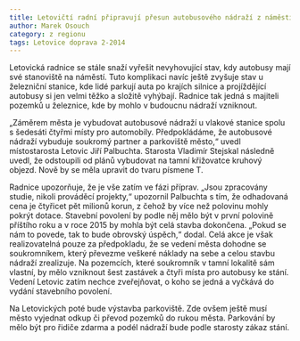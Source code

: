 ```yaml
---
title: Letovičtí radní připravují přesun autobusového nádraží z náměstí
author: Marek Osouch
category: z regionu
tags: Letovice doprava 2-2014
---
```


Letovická radnice se stále snaží vyřešit nevyhovující stav, kdy autobusy mají své stanoviště na náměstí. Tuto komplikaci navíc ještě zvyšuje stav u železniční stanice, kde lidé parkují auta po krajích silnice a projíždějící autobusy si jen velmi těžko a složitě vyhýbají. Radnice tak jedná s majiteli pozemků u železnice, kde by mohlo v budoucnu nádraží vzniknout.

„Záměrem města je vybudovat autobusové nádraží u vlakové stanice spolu s šedesáti čtyřmi místy pro automobily. Předpokládáme, že autobusové nádraží vybuduje soukromý partner a parkoviště město,“ uvedl místostarosta Letovic Jiří Palbuchta. Starosta Vladimír Stejskal následně uvedl, že odstoupili od plánů vybudovat na tamní křižovatce kruhový objezd. Nově by se měla upravit do tvaru písmene T.

Radnice upozorňuje, že je vše zatím ve fázi příprav. „Jsou zpracovány studie, nikoli prováděcí projekty,“ upozornil Palbuchta s tím, že odhadovaná cena je čtyřicet pět milionů korun, z čehož by více než polovinu mohly pokrýt dotace. Stavební povolení by podle něj mělo být v první polovině příštího roku a v roce 2015 by mohla být celá stavba dokončena. „Pokud se nám to povede, tak to bude obrovský úspěch,“ dodal.
Celá akce je však realizovatelná pouze za předpokladu, že se vedení města dohodne se soukromníkem, který převezme veškeré náklady na sebe a celou stavbu nádraží zrealizuje. Na pozemcích, které soukromník v tamní lokalitě sám vlastní, by mělo vzniknout šest zastávek a čtyři místa pro autobusy ke stání. Vedení Letovic zatím nechce zveřejňovat, o koho se jedná a vyčkává do vydání stavebního povolení.

Na Letovických poté bude výstavba parkoviště. Zde ovšem ještě musí město vyjednat odkup či převod pozemků do rukou města. Parkování by mělo být pro řidiče zdarma a podél nádraží bude podle starosty zákaz stání.
